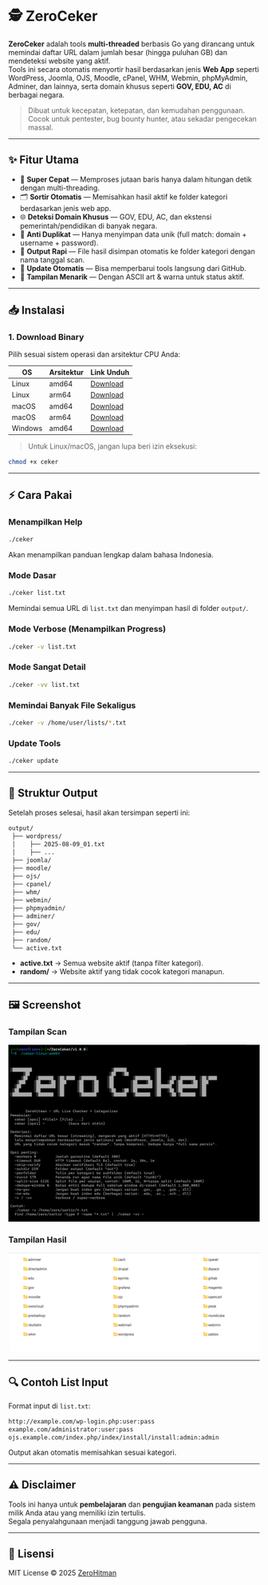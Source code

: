 # 🕵️ ZeroCeker

**ZeroCeker** adalah tools **multi-threaded** berbasis Go yang dirancang untuk memindai daftar URL dalam jumlah besar (hingga puluhan GB) dan mendeteksi website yang aktif.  
Tools ini secara otomatis menyortir hasil berdasarkan jenis **Web App** seperti WordPress, Joomla, OJS, Moodle, cPanel, WHM, Webmin, phpMyAdmin, Adminer, dan lainnya, serta domain khusus seperti **GOV, EDU, AC** di berbagai negara.

> Dibuat untuk kecepatan, ketepatan, dan kemudahan penggunaan. Cocok untuk pentester, bug bounty hunter, atau sekadar pengecekan massal.

---

## ✨ Fitur Utama
- 🚀 **Super Cepat** — Memproses jutaan baris hanya dalam hitungan detik dengan multi-threading.
- 🗂 **Sortir Otomatis** — Memisahkan hasil aktif ke folder kategori berdasarkan jenis web app.
- 🌐 **Deteksi Domain Khusus** — GOV, EDU, AC, dan ekstensi pemerintah/pendidikan di banyak negara.
- 🎯 **Anti Duplikat** — Hanya menyimpan data unik (full match: domain + username + password).
- 📁 **Output Rapi** — File hasil disimpan otomatis ke folder kategori dengan nama tanggal scan.
- 🔄 **Update Otomatis** — Bisa memperbarui tools langsung dari GitHub.
- 🎨 **Tampilan Menarik** — Dengan ASCII art & warna untuk status aktif.

---

## 📥 Instalasi

### 1. Download Binary
Pilih sesuai sistem operasi dan arsitektur CPU Anda:

| OS       | Arsitektur | Link Unduh |
|----------|------------|------------|
| Linux    | amd64      | [Download](https://zerohitman.github.io/ZeroCeker/v1.0.0/ceker-linux-amd64) |
| Linux    | arm64      | [Download](https://zerohitman.github.io/ZeroCeker/v1.0.0/ceker-linux-arm64) |
| macOS    | amd64      | [Download](https://zerohitman.github.io/ZeroCeker/v1.0.0/ceker-darwin-amd64) |
| macOS    | arm64      | [Download](https://zerohitman.github.io/ZeroCeker/v1.0.0/ceker-darwin-arm64) |
| Windows  | amd64      | [Download](https://zerohitman.github.io/ZeroCeker/v1.0.0/ceker-windows-amd64.exe) |

> Untuk Linux/macOS, jangan lupa beri izin eksekusi:
```bash
chmod +x ceker
```

---

## ⚡ Cara Pakai

### Menampilkan Help
```bash
./ceker
```
Akan menampilkan panduan lengkap dalam bahasa Indonesia.

### Mode Dasar
```bash
./ceker list.txt
```
Memindai semua URL di `list.txt` dan menyimpan hasil di folder `output/`.

### Mode Verbose (Menampilkan Progress)
```bash
./ceker -v list.txt
```

### Mode Sangat Detail
```bash
./ceker -vv list.txt
```

### Memindai Banyak File Sekaligus
```bash
./ceker -v /home/user/lists/*.txt
```

### Update Tools
```bash
./ceker update
```

---

## 📂 Struktur Output
Setelah proses selesai, hasil akan tersimpan seperti ini:
```
output/
 ├── wordpress/
 │    ├── 2025-08-09_01.txt
 │    ├── ...
 ├── joomla/
 ├── moodle/
 ├── ojs/
 ├── cpanel/
 ├── whm/
 ├── webmin/
 ├── phpmyadmin/
 ├── adminer/
 ├── gov/
 ├── edu/
 ├── random/
 └── active.txt
```
- **active.txt** → Semua website aktif (tanpa filter kategori).
- **random/** → Website aktif yang tidak cocok kategori manapun.

---

## 🖼 Screenshot

### Tampilan Scan
![Screenshot](ZeroCeker.png)

### Tampilan Hasil
![Screenshot](ZeroCeker2.png)

---

## 🔍 Contoh List Input
Format input di `list.txt`:
```
http://example.com/wp-login.php:user:pass
example.com/administrator:user:pass
ojs.example.com/index.php/index/install/install:admin:admin
```

Output akan otomatis memisahkan sesuai kategori.

---

## ⚠️ Disclaimer
Tools ini hanya untuk **pembelajaran** dan **pengujian keamanan** pada sistem milik Anda atau yang memiliki izin tertulis.  
Segala penyalahgunaan menjadi tanggung jawab pengguna.

---

## 📜 Lisensi
MIT License © 2025 [ZeroHitman](https://github.com/ZeroHitman)

